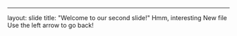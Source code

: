 ---
layout: slide
title: "Welcome to our second slide!"
Hmm, interesting
New file
Use the left arrow to go back!
